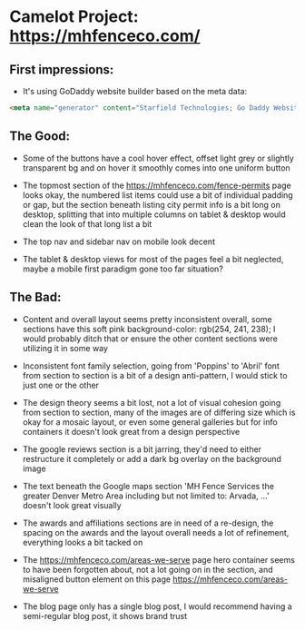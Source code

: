 # Camelot Project: https://mhfenceco.com/

## First impressions:

- It's using GoDaddy website builder based on the meta data:

```html
<meta name="generator" content="Starfield Technologies; Go Daddy Website Builder 8.0.0000">
```

## The Good:

- Some of the buttons have a cool hover effect, offset light grey or slightly transparent bg and on hover it smoothly comes into one uniform button

- The topmost section of the https://mhfenceco.com/fence-permits page looks okay, the numbered list items could use a bit of individual padding or gap, but the section beneath listing city permit info is a bit long on desktop, splitting that into multiple columns on tablet & desktop would clean the look of that long list a bit

- The top nav and sidebar nav on mobile look decent

- The tablet & desktop views for most of the pages feel a bit neglected, maybe a mobile first paradigm gone too far situation?

## The Bad:

- Content and overall layout seems pretty inconsistent overall, some sections have this soft pink background-color: rgb(254, 241, 238); I would probably ditch that or ensure the other content sections were utilizing it in some way

- Inconsistent font family selection, going from 'Poppins' to 'Abril' font from section to section is a bit of a design anti-pattern, I would stick to just one or the other

- The design theory seems a bit lost, not a lot of visual cohesion going from section to section, many of the images are of differing size which is okay for a mosaic layout, or even some general galleries but for info containers it doesn't look great from a design perspective

- The google reviews section is a bit jarring, they'd need to either restructure it completely or add a dark bg overlay on the background image

- The text beneath the Google maps section 'MH Fence Services the greater Denver Metro Area including but not limited to: Arvada, ...' doesn't look great visually

- The awards and affiliations sections are in need of a re-design, the spacing on the awards and the layout overall needs a lot of refinement, everything looks a bit tacked on

- The https://mhfenceco.com/areas-we-serve page hero container seems to have been forgotten about, not a lot going on in the section, and misaligned button element on this page https://mhfenceco.com/areas-we-serve

- The blog page only has a single blog post, I would recommend having a semi-regular blog post, it shows brand trust
